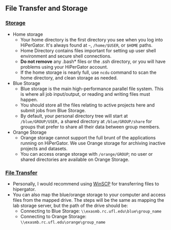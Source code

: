 ## File Transfer and Storage

### [Storage](https://help.rc.ufl.edu/doc/Storage)
* Home storage
   * Your home directory is the first directory you see when you log into HiPerGator. It's always found at `~`, `/home/$USER`, or `$HOME` paths.
   * Home Directory contains files important for setting up user shell environment and secure shell connections.
   * __Do not remove__ any .bash* files or the .ssh directory, or you will have problems using your HiPerGator account.
   * If the home storage is nearly full, use `ncdu` command to scan the home directory, and clean storage as needed.
* Blue Storage
   * Blue storage is the main high-performance parallel file system. This is where all job input/output, or reading and writing files must happen.
   * You should store all the files relating to active projects here and submit jobs from Blue Storage.
   * By default, your personal directory tree will start at `/blue/GROUP/USER,` a shared directory at `/blue/GROUP/share` for groups that prefer to share all their data between group members.
* Orange Storage
  * Orange storage cannot support the full brunt of the applications running on HiPerGator. We use Orange storage for archiving inactive projects and datasets.
  * You can access orange storage with `/orange/GROUP`; no user or shared directories are available on Orange Storage. 

### [File Transfer](https://help.rc.ufl.edu/doc/Transfer_Data)
* Personally, I would recommend using [WinSCP](https://winscp.net/eng/index.php) for transferring files to hipergator.
* You can also map the blue/orange storage to your computer and access files from the mapped drive. The steps will be the same as mapping the lab storage server, but the path of the drive should be:
  * Connecting to Blue Storage: `\\exasmb.rc.ufl.edu\blue\group_name`
  * Connecting to Orange Storage: `\\exasmb.rc.ufl.edu\orange\group_name`
